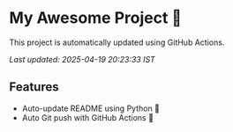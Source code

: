 # My Awesome Project 🚀

This project is automatically updated using GitHub Actions.

_Last updated: 2025-04-19 20:23:33 IST_

## Features
- Auto-update README using Python 🐍
- Auto Git push with GitHub Actions 🤖

